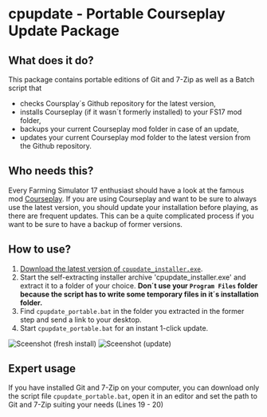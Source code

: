 # cpupdate - Portable Courseplay Update Package

## What does it do?
This package contains portable editions of Git and 7-Zip as well as a Batch script that
* checks Coursplay´s Github repository for the latest version,
* installs Courseplay (if it wasn´t formerly installed) to your FS17 mod folder,
* backups your current Courseplay mod folder in case of an update,
* updates your current Courseplay mod folder to the latest version from the Github repository.

## Who needs this?
Every Farming Simulator 17 enthusiast should have a look at the famous mod [Courseplay](https://github.com/Courseplay/courseplay). If you are using Courseplay and want to be sure to always use the latest version, you should update your installation before playing, as there are frequent updates. This can be a quite complicated process if you want to be sure to have a backup of former versions.

## How to use?
1. [Download the latest version of `cpupdate_installer.exe`](https://github.com/elpatron68/cpupdate/releases).
2. Start the self-extracting installer archive 'cpupdate_installer.exe' and extract it to a folder of your choice. **Don´t use your `Program Files` folder because the script has to write some temporary files in it´s installation folder.**
3. Find `cpupdate_portable.bat` in the folder you extracted in the former step and send a link to your desktop.
4. Start `cpupdate_portable.bat` for an instant 1-click update.

![Sceenshot (fresh install)](https://github.com/elpatron68/cpupdate/blob/master/_screenshots/fresh_install.png)
![Sceenshot (update)](https://github.com/elpatron68/cpupdate/blob/master/_screenshots/update.png)

## Expert usage
If you have installed Git and 7-Zip on your computer, you can download only the script file `cpupdate_portable.bat`, open it in an editor and set the path to Git and 7-Zip suiting your needs (Lines 19 - 20)
